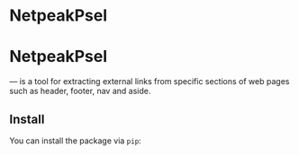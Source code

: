 # NetpeakPsel

# NetpeakPsel
— is a tool for extracting external links from specific sections of web pages such as header, footer, nav and aside.

## Install

You can install the package via `pip`:

